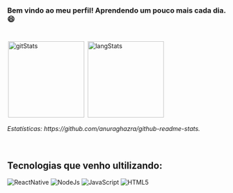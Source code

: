 ### Bem vindo ao meu perfil! Aprendendo um pouco mais cada dia. 😄
#

[<img style="padding: 2px; height: 175px" src="https://github-readme-stats.vercel.app/api?username=EAKerber&show_icons=true&theme=github_dark" alt="gitStats">](https://github-readme-stats.vercel.app/api?username=EAKerber&show_icons=true&theme=github_dark)
[<img style="padding: 2px; height: 175px" src="https://github-readme-stats.vercel.app/api/top-langs/?username=EAKerber&layout=compact&theme=github_dark" alt="langStats" >](https://github-readme-stats.vercel.app/api/top-langs/?username=EAKerber&layout=compact&theme=github_dark)

<div>
    <i>Estatísticas:</i> <i><a>https://github.com/anuraghazra/github-readme-stats</a></i><i>.</i>
</div>
<br>
<br>


## Tecnologias que venho ultilizando:
<div style="margin-bottom: 10px;" ></div>

![ReactNative](https://img.shields.io/badge/React_Native-20232A?style=for-the-badge&logo=react&logoColor=61DAFB)
![NodeJs](https://img.shields.io/badge/Node.js-43853D?style=for-the-badge&logo=node.js&logoColor=white)
![JavaScript](https://img.shields.io/badge/JavaScript-F7DF1E?style=for-the-badge&logo=javascript&logoColor=black)
![HTML5](https://img.shields.io/badge/HTML5-E34F26?style=for-the-badge&logo=html5&logoColor=white)